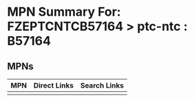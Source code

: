 



# MPN Summary For: FZEPTCNTCB57164 > ptc-ntc : B57164

## MPNs
  

|MPN|Direct Links|Search Links|
| :--- | :--- | :--- |
||||
